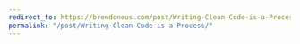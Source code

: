 ```yaml
---
redirect_to: https://brendoneus.com/post/Writing-Clean-Code-is-a-Process/
permalink: "/post/Writing-Clean-Code-is-a-Process/"
---
```

